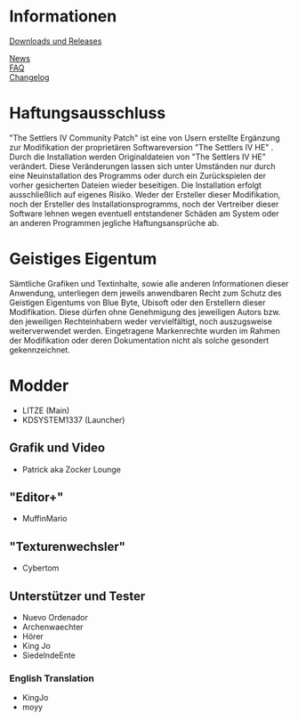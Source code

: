 # Informationen
[Downloads und Releases](https://github.com/LitzeYT/Settlers4Patch/releases)

[News](https://github.com/LitzeYT/Settlers4Patch/blob/master/News.md)  
[FAQ](https://github.com/LitzeYT/Settlers4Patch/blob/master/FAQ.md)  
[Changelog](https://github.com/LitzeYT/Settlers4Patch/blob/master/ChangeLog.md)  

# Haftungsausschluss
"The Settlers IV Community Patch" ist eine von Usern erstellte Ergänzung zur Modifikation der proprietären Softwareversion "The Settlers IV HE" . Durch die Installation werden Originaldateien von "The Settlers IV HE" verändert. Diese Veränderungen lassen sich unter Umständen nur durch eine Neuinstallation des Programms oder durch ein Zurückspielen der vorher gesicherten Dateien wieder beseitigen. Die Installation erfolgt ausschließlich auf eigenes Risiko. Weder der Ersteller dieser Modifikation, noch der Ersteller des Installationsprogramms, noch der Vertreiber dieser Software lehnen wegen eventuell entstandener Schäden am System oder an anderen Programmen jegliche Haftungsansprüche ab.

# Geistiges Eigentum
Sämtliche Grafiken und Textinhalte, sowie alle anderen Informationen dieser Anwendung, unterliegen dem jeweils anwendbaren Recht zum Schutz des Geistigen Eigentums von Blue Byte, Ubisoft oder den Erstellern dieser Modifikation. Diese dürfen ohne Genehmigung des jeweiligen Autors bzw. den jeweiligen Rechteinhabern weder vervielfältigt, noch auszugsweise weiterverwendet werden. Eingetragene Markenrechte wurden im Rahmen der Modifikation oder deren Dokumentation nicht als solche gesondert gekennzeichnet.


# Modder
- LITZE (Main)
- KDSYSTEM1337 (Launcher)

## Grafik und Video 
- Patrick aka Zocker Lounge

##  "Editor+"
- MuffinMario 

## "Texturenwechsler"
- Cybertom 

## Unterstützer und Tester
- Nuevo Ordenador
- Archenwaechter
- Hörer 
- King Jo
- SiedelndeEnte

### English Translation
- KingJo
- moyy
